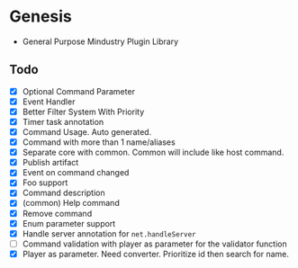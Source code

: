 # Genesis

- General Purpose Mindustry Plugin Library

## Todo

- [x] Optional Command Parameter
- [x] Event Handler
- [x] Better Filter System With Priority
- [x] Timer task annotation
- [x] Command Usage. Auto generated.
- [x] Command with more than 1 name/aliases
- [x] Separate core with common. Common will include like host command.
- [x] Publish artifact
- [x] Event on command changed
- [x] Foo support
- [x] Command description
- [x] (common) Help command
- [x] Remove command
- [x] Enum parameter support
- [x] Handle server annotation for `net.handleServer`
- [ ] Command validation with player as parameter for the validator function
- [x] Player as parameter. Need converter. Prioritize id then search for name.
